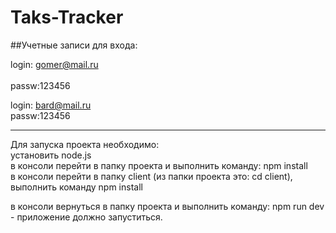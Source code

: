 # Taks-Tracker

##Учетные записи для входа:

login: gomer@mail.ru<br> 	
passw:123456<br>

login: bard@mail.ru<br>
passw:123456<br>

---

Для запуска проекта необходимо:<br>
установить node.js<br>
в консоли перейти в папку проекта и выполнить команду:  npm install<br>
в консоли перейти в папку client (из папки проекта это: cd client), выполнить команду npm install<br>

в консоли вернуться в папку проекта и выполнить команду: npm run dev - приложение должно запуститься.<br>
